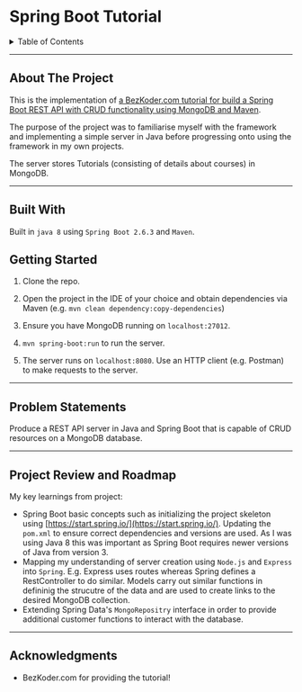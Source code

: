 # Spring Boot Tutorial

<details>
  <summary>Table of Contents</summary>
  <ol>
    <li><a href="#about-the-project">About The Project</a></li>
    <li><a href="#built-with">Built With</a></li>
    <li><a href="#getting-started">Getting Started</a></li>
    <li><a href="#problem-statements">Problem Statements</a></li>
    <li><a href="#project-review-and-roadmap">Project Review and Roadmap</a></li>
    <li><a href="#acknowledgments">Acknowledgments</a></li>
  </ol>
</details>

---

## About The Project

This is the implementation of [a BezKoder.com tutorial for build a Spring Boot REST API with CRUD functionality using MongoDB and Maven](https://www.bezkoder.com/spring-boot-mongodb-crud/).

The purpose of the project was to familiarise myself with the framework and implementing a simple server in Java before progressing onto using the framework in my own projects.

The server stores Tutorials (consisting of details about courses) in MongoDB.

---

## Built With

Built in `java 8`  using `Spring Boot 2.6.3` and `Maven`.

## Getting Started

1. Clone the repo.

2. Open the project in the IDE of your choice and obtain dependencies via Maven (e.g. `mvn clean dependency:copy-dependencies`)

3. Ensure you have MongoDB running on `localhost:27012`.

4. `mvn spring-boot:run` to run the server.

5. The server runs on `localhost:8080`. Use an HTTP client (e.g. Postman) to make requests to the server. 

---

## Problem Statements

Produce a REST API server in Java and Spring Boot that is capable of CRUD resources on a MongoDB database.

---

## Project Review and Roadmap

My key learnings from project:

- Spring Boot basic concepts such as initializing the project skeleton using [https://start.spring.io/](https://start.spring.io/). Updating the `pom.xml` to ensure correct dependencies and versions are used. As I was using Java 8 this was important as Spring Boot requires newer versions of Java from version 3.
- Mapping my understanding of server creation using `Node.js` and `Express` into `Spring`. E.g. Express uses routes whereas Spring defines a RestController to do similar. Models carry out similar functions in defininig the strucutre of the data and are used to create links to the desired MongoDB collection. 
- Extending Spring Data's `MongoRepositry` interface in order to provide additional customer functions to interact with the database.

---

## Acknowledgments
- BezKoder.com for providing the tutorial!
